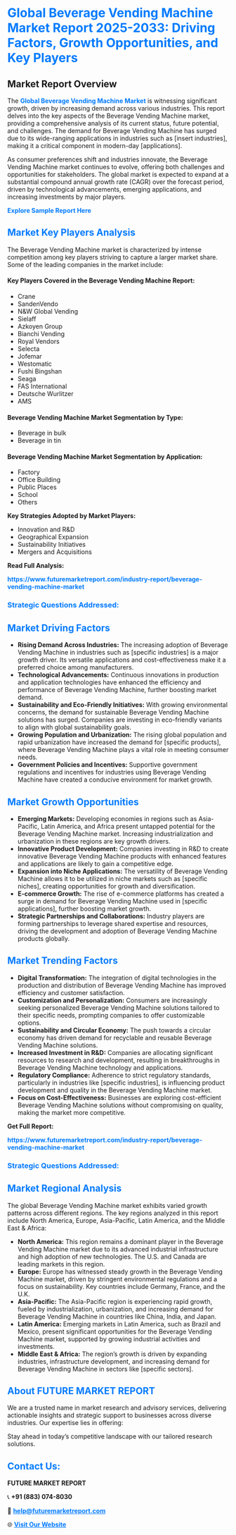 <h1 style="color: #007BFF;">Global Beverage Vending Machine Market Report 2025-2033: Driving Factors, Growth Opportunities, and Key Players</h1>

<section id="overview">
<h2>Market Report Overview</h2>
<p>The <a href="https://www.futuremarketreport.com/industry-report/beverage-vending-machine-market" style="color: #007BFF; text-decoration: none;"><strong>Global Beverage Vending Machine Market</strong></a> is witnessing significant growth, driven by increasing demand across various industries. This report delves into the key aspects of the Beverage Vending Machine market, providing a comprehensive analysis of its current status, future potential, and challenges. The demand for Beverage Vending Machine has surged due to its wide-ranging applications in industries such as [insert industries], making it a critical component in modern-day [applications].</p>
<p>As consumer preferences shift and industries innovate, the Beverage Vending Machine market continues to evolve, offering both challenges and opportunities for stakeholders. The global market is expected to expand at a substantial compound annual growth rate (CAGR) over the forecast period, driven by technological advancements, emerging applications, and increasing investments by major players.</p>
</section>

<section id="overview">
<p><a href="https://www.futuremarketreport.com/request-sample/reportId=103483" style="color: #007BFF; text-decoration: none;"><strong>Explore Sample Report Here</strong></a></p>
</section>

<section id="key-players">
<h2 style="color: #007BFF;">Market Key Players Analysis</h2>
<p>The Beverage Vending Machine market is characterized by intense competition among key players striving to capture a larger market share. Some of the leading companies in the market include:</p>
<h4>Key Players Covered in the Beverage Vending Machine Report:</h4>
<ul><li>Crane</li><li>SandenVendo</li><li>N&amp;W Global Vending</li><li>Sielaff</li><li>Azkoyen Group</li><li>Bianchi Vending</li><li>Royal Vendors</li><li>Selecta</li><li>Jofemar</li><li>Westomatic</li><li>Fushi Bingshan</li><li>Seaga</li><li>FAS International</li><li>Deutsche Wurlitzer</li><li>AMS</li></ul>
<h4>Beverage Vending Machine Market Segmentation by Type:</h4>
<ul><li>Beverage in bulk</li><li>Beverage in tin</li></ul>

<h4>Beverage Vending Machine Market Segmentation by Application:</h4>
<ul><li>Factory</li><li>Office Building</li><li>Public Places</li><li>School</li><li>Others</li></ul>
<p><strong>Key Strategies Adopted by Market Players:</strong></p>
<ul>
<li>Innovation and R&D</li>
<li>Geographical Expansion</li>
<li>Sustainability Initiatives</li>
<li>Mergers and Acquisitions</li>
</ul>
</section>

<section>
<p><strong>Read Full Analysis: </strong></p><a href="https://www.futuremarketreport.com/industry-report/beverage-vending-machine-market" style="color: #007BFF; text-decoration: none;"><strong>https://www.futuremarketreport.com/industry-report/beverage-vending-machine-market</strong></a>
<h3 style="color: #007BFF;">Strategic Questions Addressed:</h3>
</section>

<section id="driving-factors">
<h2 style="color: #007BFF;">Market Driving Factors</h2>
<ul>
<li><strong>Rising Demand Across Industries:</strong> The increasing adoption of Beverage Vending Machine in industries such as [specific industries] is a major growth driver. Its versatile applications and cost-effectiveness make it a preferred choice among manufacturers.</li>
<li><strong>Technological Advancements:</strong> Continuous innovations in production and application technologies have enhanced the efficiency and performance of Beverage Vending Machine, further boosting market demand.</li>
<li><strong>Sustainability and Eco-Friendly Initiatives:</strong> With growing environmental concerns, the demand for sustainable Beverage Vending Machine solutions has surged. Companies are investing in eco-friendly variants to align with global sustainability goals.</li>
<li><strong>Growing Population and Urbanization:</strong> The rising global population and rapid urbanization have increased the demand for [specific products], where Beverage Vending Machine plays a vital role in meeting consumer needs.</li>
<li><strong>Government Policies and Incentives:</strong> Supportive government regulations and incentives for industries using Beverage Vending Machine have created a conducive environment for market growth.</li>
</ul>
</section>

<section id="growth-opportunities">
<h2 style="color: #007BFF;">Market Growth Opportunities</h2>
<ul>
<li><strong>Emerging Markets:</strong> Developing economies in regions such as Asia-Pacific, Latin America, and Africa present untapped potential for the Beverage Vending Machine market. Increasing industrialization and urbanization in these regions are key growth drivers.</li>
<li><strong>Innovative Product Development:</strong> Companies investing in R&D to create innovative Beverage Vending Machine products with enhanced features and applications are likely to gain a competitive edge.</li>
<li><strong>Expansion into Niche Applications:</strong> The versatility of Beverage Vending Machine allows it to be utilized in niche markets such as [specific niches], creating opportunities for growth and diversification.</li>
<li><strong>E-commerce Growth:</strong> The rise of e-commerce platforms has created a surge in demand for Beverage Vending Machine used in [specific applications], further boosting market growth.</li>
<li><strong>Strategic Partnerships and Collaborations:</strong> Industry players are forming partnerships to leverage shared expertise and resources, driving the development and adoption of Beverage Vending Machine products globally.</li>
</ul>
</section>

<section id="trending-factors">
<h2 style="color: #007BFF;">Market Trending Factors</h2>
<ul>
<li><strong>Digital Transformation:</strong> The integration of digital technologies in the production and distribution of Beverage Vending Machine has improved efficiency and customer satisfaction.</li>
<li><strong>Customization and Personalization:</strong> Consumers are increasingly seeking personalized Beverage Vending Machine solutions tailored to their specific needs, prompting companies to offer customizable options.</li>
<li><strong>Sustainability and Circular Economy:</strong> The push towards a circular economy has driven demand for recyclable and reusable Beverage Vending Machine solutions.</li>
<li><strong>Increased Investment in R&D:</strong> Companies are allocating significant resources to research and development, resulting in breakthroughs in Beverage Vending Machine technology and applications.</li>
<li><strong>Regulatory Compliance:</strong> Adherence to strict regulatory standards, particularly in industries like [specific industries], is influencing product development and quality in the Beverage Vending Machine market.</li>
<li><strong>Focus on Cost-Effectiveness:</strong> Businesses are exploring cost-efficient Beverage Vending Machine solutions without compromising on quality, making the market more competitive.</li>
</ul>
</section>

<section>
<p><strong>Get Full Report: </strong></p><a href="https://www.futuremarketreport.com/industry-report/beverage-vending-machine-market" style="color: #007BFF; text-decoration: none;"><strong>https://www.futuremarketreport.com/industry-report/beverage-vending-machine-market</strong></a>
<h3 style="color: #007BFF;">Strategic Questions Addressed:</h3>
</section>


<section id="regional-analysis">
<h2 style="color: #007BFF;">Market Regional Analysis</h2>
<p>The global Beverage Vending Machine market exhibits varied growth patterns across different regions. The key regions analyzed in this report include North America, Europe, Asia-Pacific, Latin America, and the Middle East & Africa:</p>
<ul>
<li><strong>North America:</strong> This region remains a dominant player in the Beverage Vending Machine market due to its advanced industrial infrastructure and high adoption of new technologies. The U.S. and Canada are leading markets in this region.</li>
<li><strong>Europe:</strong> Europe has witnessed steady growth in the Beverage Vending Machine market, driven by stringent environmental regulations and a focus on sustainability. Key countries include Germany, France, and the U.K.</li>
<li><strong>Asia-Pacific:</strong> The Asia-Pacific region is experiencing rapid growth, fueled by industrialization, urbanization, and increasing demand for Beverage Vending Machine in countries like China, India, and Japan.</li>
<li><strong>Latin America:</strong> Emerging markets in Latin America, such as Brazil and Mexico, present significant opportunities for the Beverage Vending Machine market, supported by growing industrial activities and investments.</li>
<li><strong>Middle East & Africa:</strong> The region’s growth is driven by expanding industries, infrastructure development, and increasing demand for Beverage Vending Machine in sectors like [specific sectors].</li>
</ul>
</section>

<footer>
<h2 style="color: #007BFF;">About FUTURE MARKET REPORT</h2>
<p>We are a trusted name in market research and advisory services, delivering actionable insights and strategic support to businesses across diverse industries. Our expertise lies in offering:</p>

<p>Stay ahead in today’s competitive landscape with our tailored research solutions.</p>

<h2 style="color: #007BFF;">Contact Us:</h2>
<p><strong>FUTURE MARKET REPORT</strong></p>
<p>📞 <strong>+91 (883) 074-8030</strong></p>
<p>📧 <strong><a href="mailto:help@futuremarketreport.com" style="color: #007BFF;">help@futuremarketreport.com</a></strong></p>
<p>🌐 <strong><a href="https://www.futuremarketreport.com/" style="color: #007BFF;">Visit Our Website</a></strong></p>
</footer>